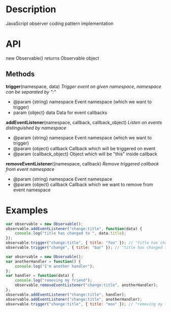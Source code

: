 Description
===========

JavaScript observer coding pattern implementation

API
===

new Observable() returns Observable object

Methods
-------

**trigger**(namespace, data)
_Trigger event on given namespace, namespace can be separated by ":"_
* @param  {string} namespace Event namespace (which we want to trigger)
* param  {object} data      Data for event callbacks

**addEventListener**(namespace, callback, callback_object)
_Listen on events distinguished by namespace_
* @param  {string} namespace Event namespace (which we want to trigger)
* @param  {object} callback Callback which will be triggered on event
* @param  {callback_object} Object which will be "this" inside callback

**removeEventListener**((namespace, callback)
_Remove triggered callback from event namespace_
* @param  {string} namespace Event namespace
* @param  {object} callback  Callback which we want to remove from event namespace

Examples
========

```javascript
var observable = new Observable();
observable.addEventListener("change:title", function(data) {
	console.log("title has changed to ", data.title);
});
observable.trigger("change:title", { title: "foo" }); // "title has changed to foo"
observable.trigger("change", { title: "bar" }); // "title has changed to bar"
```

```javascript
var observable = new Observable();
var anotherHandler = function() {
	console.log("I'm another handler");
};
var handler = function(data) {
    console.log("removing my friend");
    observable.removeEventListener("change:title", anotherHandler);
};
observable.addEventListener("change:title", handler);
observable.addEventListener("change:title", anotherHandler);
observable.trigger("change:title", { title: "moo" }); // "removing my friend"
```